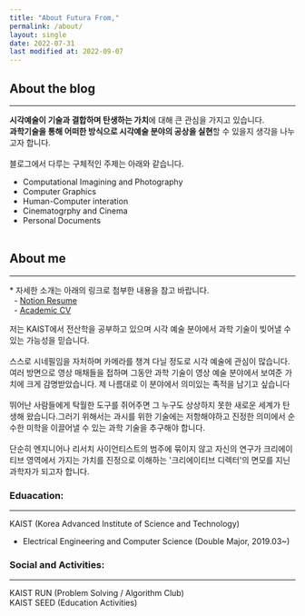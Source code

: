 ```yaml
---
title: "About Futura From,"
permalink: /about/
layout: single
date: 2022-07-31
last modified at: 2022-09-07
---
```


## About the blog 
---
**시각예술이 기술과 결합하며 탄생하는 가치**에 대해 큰  관심을 가지고 있습니다.  
**과학기술을 통해 어떠한 방식으로 시각예술 분야의 공상을 실현**할 수 있을지 생각을 나누고자 합니다.<br><br>
블로그에서 다루는 구체적인 주제는 아래와 같습니다. 
- Computational Imagining and Photography 
- Computer Graphics
- Human-Computer interation 
- Cinematogrphy and Cinema 
- Personal Documents 
<br><br>

## About me 
---
\* 자세한 소개는 아래의 링크로 첨부한 내용을 참고 바랍니다.
<br>
&nbsp;&nbsp;- [Notion Resume ](https://www.google.com)<br>
&nbsp;&nbsp;- [Academic CV](https:/www.google.com)

저는 KAIST에서 전산학을 공부하고 있으며 시각 예술 분야에서 과학 기술이 빚어낼 수 있는 가능성을 믿습니다. <br><br>스스로 시네필임을 자처하며 카메라를 챙겨 다닐 정도로 시각 예술에 관심이 많습니다. 여러 방면으로 영상 매채들을 접하며 그동안 과학 기술이 영상 예술 분야에서 보여준 가치에 크게 감명받았습니다. 제 나름대로 이 분야에서 의미있는 족적을 남기고 싶습니다<br><br>
뛰어난 사람들에게 탁월한 도구를 쥐어주면 그 누구도 상상하지 못한 새로운 세계가 탄생해 왔습니다.그러기 위해서는 과시를 위한 기술에는 저항해야하고 진정한 의미에서 순수한 미학을 이끌어낼 수 있는 과학 기술을 추구해야 합니다. <br><br>단순히 엔지니어나 리서치 사이언티스트의 범주에 묶이지 않고 자신의 연구가 크리에이티브 영역에서 가지는 가치를 진정으로 이해하는 '크리에이티브 디렉터'의 면모를 지닌 과학자가 되고자 합니다.<br>
### Eduacation: 
---
 KAIST (Korea Advanced Institute of Science and Technology)
- Electrical Engineering and Computer Science (Double Major, 2019.03~)

### Social and Activities:
---
KAIST RUN (Problem Solving / Algorithm Club)<br>
KAIST SEED (Education Activities)

